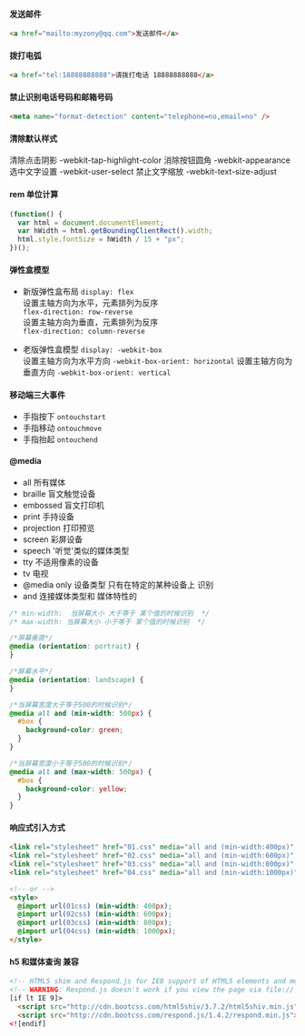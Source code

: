 #### 发送邮件

```html
<a href="mailto:myzony@qq.com">发送邮件</a>
```

#### 拨打电弧

```html
<a href="tel:18888888888">请拨打电话 18888888888</a>
```

#### 禁止识别电话号码和邮箱号码

```html
<meta name="format-detection" content="telephone=no,email=no" />
```

#### 清除默认样式

清除点击阴影 -webkit-tap-highlight-color
消除按钮圆角 -webkit-appearance
选中文字设置 -webkit-user-select
禁止文字缩放 -webkit-text-size-adjust

#### rem 单位计算

```js
(function() {
  var html = document.documentElement;
  var hWidth = html.getBoundingClientRect().width;
  html.style.fontSize = hWidth / 15 + "px";
})();
```

#### 弹性盒模型

- 新版弹性盒布局
  `display: flex`<br>
  设置主轴方向为水平，元素排列为反序<br>
  `flex-direction: row-reverse`<br>
  设置主轴方向为垂直，元素排列为反序<br>
  `flex-direction: column-reverse`<br>

- 老版弹性盒模型
  `display: -webkit-box`<br>
  设置主轴方向为水平方向
  `-webkit-box-orient: horizontal`
  设置主轴方向为垂直方向
  `-webkit-box-orient: vertical`

#### 移动端三大事件

- 手指按下 `ontouchstart`
- 手指移动 `ontouchmove`
- 手指抬起 `ontouchend`

#### @media

- all 所有媒体
- braille 盲文触觉设备
- embossed 盲文打印机
- print 手持设备
- projection 打印预览
- screen 彩屏设备
- speech '听觉'类似的媒体类型
- tty 不适用像素的设备
- tv 电视
- @media only 设备类型 只有在特定的某种设备上 识别
- and 连接媒体类型和 媒体特性的

```css
/* min-width:  当屏幕大小 大于等于 某个值的时候识别  */
/* max-width: 当屏幕大小 小于等于 某个值的时候识别  */

/*屏幕垂直*/
@media (orientation: portrait) {
}

/*屏幕水平*/
@media (orientation: landscape) {
}

/*当屏幕宽度大于等于500的时候识别*/
@media all and (min-width: 500px) {
  #box {
    background-color: green;
  }
}

/*当屏幕宽度小于等于500的时候识别*/
@media all and (max-width: 500px) {
  #box {
    background-color: yellow;
  }
}
```

#### 响应式引入方式

```html
<link rel="stylesheet" href="01.css" media="all and (min-width:400px)" />
<link rel="stylesheet" href="02.css" media="all and (min-width:600px)" />
<link rel="stylesheet" href="03.css" media="all and (min-width:800px)" />
<link rel="stylesheet" href="04.css" media="all and (min-width:1000px)" />

<!-- or -->
<style>
  @import url(01css) (min-width: 400px);
  @import url(02css) (min-width: 600px);
  @import url(03css) (min-width: 800px);
  @import url(04css) (min-width: 1000px);
</style>
```

#### h5 和媒体查询 兼容

```html
<!-- HTML5 shim and Respond.js for IE8 support of HTML5 elements and media queries -->
<!-- WARNING: Respond.js doesn't work if you view the page via file:// -->
[if lt IE 9]>
  <script src="http://cdn.bootcss.com/html5shiv/3.7.2/html5shiv.min.js"></script>
  <script src="http://cdn.bootcss.com/respond.js/1.4.2/respond.min.js"></script>
<![endif]
```
